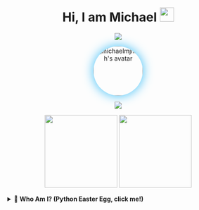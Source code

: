
<h1 align="center">
  Hi, I am Michael <img src="https://media.giphy.com/media/hvRJCLFzcasrR4ia7z/giphy.gif" width="32">
</h1>
<p align="center">
  <img src="https://readme-typing-svg.demolab.com?font=JetBrains+Mono&duration=2500&pause=800&color=F7971E&center=true&vCenter=true&width=550&lines=Code+like+a+wizard!;Dream+in+Python+and+JavaScript.;Welcome+to+my+Night+City.;Building+and+sleeping...;Stay+geeky+%26+stay+dreamy!+%F0%9F%8C%B4" />
</p>


<p align="center">
  <img alt="michaelmjhhhh's avatar" src="https://avatars.githubusercontent.com/u/139677224?v=4" width="112" style="border-radius:50%; box-shadow:0 0 24px #36bcf7" />
</p>


<p align="center">
  <img src="https://capsule-render.vercel.app/api?type=waving&color=7F7FD5,86A8E7,91EAE4&height=80&section=header" />
</p>


<p align="center">
  <img src="https://github-readme-stats.vercel.app/api?username=michaelmjhhhh&show_icons=true&theme=tokyonight&hide_border=true&border_radius=20&count_private=true" height="165" />
  <img src="https://github-readme-stats.vercel.app/api/top-langs/?username=michaelmjhhhh&layout=compact&theme=tokyonight&hide_border=true&border_radius=20" height="165" />
</p>

<details>
  <summary>🎩 <b>Who Am I? (Python Easter Egg, click me!)</b></summary>

  ```python
  def who_am_i():
      return {
          "name": "Michael",
          "skills": [
              "🐍 Python",
              "🌐 JavaScript",
              "💻 C++",
              "☕ Java",
              "📝 HTML / CSS",
              "⚛️ React / React Native"
          ],
          "interests": ["Sleeping... 😴"],
          "contact": "jhma_michael@qibaodwight.org"
      }

